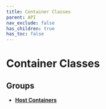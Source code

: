 ```yaml
---
title: Container Classes
parent: API
nav_exclude: false
has_children: true
has_toc: false
---
```


# Container Classes

## Groups

* **[Host Containers](/thrust/api/groups/group__host__containers.html)**

<code class="doxybook">
</code>

